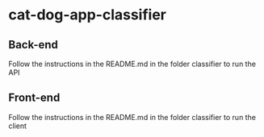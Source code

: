 # cat-dog-app-classifier

## Back-end

Follow the instructions in the README.md in the folder classifier to run the API

## Front-end

Follow the instructions in the README.md in the folder classifier to run the client

